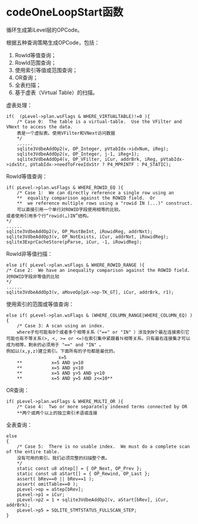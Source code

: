 # codeOneLoopStart函数
循环生成第iLevel层的OPCode。

根据五种查询策略生成OPCode，包括：

1. RowId等值查询；
2. RowId范围查询；
3. 使用索引等值或范围查询；
4. OR查询；
5. 全表扫描；
6. 基于虚表（Virtual Table）的扫描。


虚表处理：

    if(  (pLevel->plan.wsFlags & WHERE_VIRTUALTABLE)!=0 ){
        /* Case 0:  The table is a virtual-table.  Use the VFilter and VNext to access the data.
        表是一个虚拟表。使用VFilter和VNext访问数据
        */
        ......
        sqlite3VdbeAddOp2(v, OP_Integer, pVtabIdx->idxNum, iReg);
        sqlite3VdbeAddOp2(v, OP_Integer, j-1, iReg+1);
        sqlite3VdbeAddOp4(v, OP_VFilter, iCur, addrBrk, iReg, pVtabIdx->idxStr, pVtabIdx->needToFreeIdxStr ? P4_MPRINTF : P4_STATIC);

RowId等值查询：

    if( pLevel->plan.wsFlags & WHERE_ROWID_EQ ){
        /* Case 1:  We can directly reference a single row using an
        **  equality comparison against the ROWID field.  Or
        **  we reference multiple rows using a "rowid IN (...)" construct.
        可以直接引用一个单行对ROWID字段使用相等的比较。
    或者使用引用多个行“rowid(…)IN”结构。
    */
    ......
    sqlite3VdbeAddOp2(v, OP_MustBeInt, iRowidReg, addrNxt);
    sqlite3VdbeAddOp3(v, OP_NotExists, iCur, addrNxt, iRowidReg);
    sqlite3ExprCacheStore(pParse, iCur, -1, iRowidReg);

RowId非等值扫描：

    else if( pLevel->plan.wsFlags & WHERE_ROWID_RANGE ){
    /* Case 2:  We have an inequality comparison against the ROWID field.
    对ROWID字段非等值的比较
    */
    ......
    sqlite3VdbeAddOp3(v, aMoveOp[pX->op-TK_GT], iCur, addrBrk, r1);

使用索引的范围或等值查询：

    else if( pLevel->plan.wsFlags & (WHERE_COLUMN_RANGE|WHERE_COLUMN_EQ) ){
        /* Case 3: A scan using an index.
        where子句可能有0个或者多个相等关系（"==" or "IN" ）涉及到N个最左连接索引它可能也有不等关系(>, <, >= or <=)在索引集中紧跟着Ｎ相等关系。只有最右连接集才可以成为相等，剩余的必须用于 "==" and "IN" 。
    例如以(x,y,z)建立索引。下面所有的子句都是最优的。
    　　　　　        　　x=5
        **           x=5 AND y=10
        **           x=5 AND y<10
        **           x=5 AND y>5 AND y<10
        **           x=5 AND y=5 AND z<=10**

OR查询：

    if( pLevel->plan.wsFlags & WHERE_MULTI_OR ){
        /* Case 4:  Two or more separately indexed terms connected by OR
        **两个或两个以上的独立索引术语或连接


全表查询：

    else
    {
        /* Case 5:  There is no usable index.  We must do a complete scan of the entire table.
        没有可用的索引。我们必须完整的扫描整个表。
        */
        static const u8 aStep[] = { OP_Next, OP_Prev };
        static const u8 aStart[] = { OP_Rewind, OP_Last };
        assert( bRev==0 || bRev==1 );
        assert( omitTable==0 );
        pLevel->op = aStep[bRev];
        pLevel->p1 = iCur;
        pLevel->p2 = 1 + sqlite3VdbeAddOp2(v, aStart[bRev], iCur, addrBrk);
        pLevel->p5 = SQLITE_STMTSTATUS_FULLSCAN_STEP;
    }
